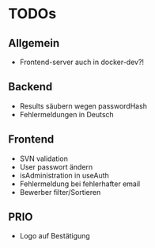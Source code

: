 # TODOs

## Allgemein
* Frontend-server auch in docker-dev?!

## Backend
* Results säubern wegen passwordHash
* Fehlermeldungen in Deutsch

## Frontend
* SVN validation
* User passwort ändern
* isAdministration in useAuth
* Fehlermeldung bei fehlerhafter email
* Bewerber filter/Sortieren

## PRIO
* Logo auf Bestätigung

